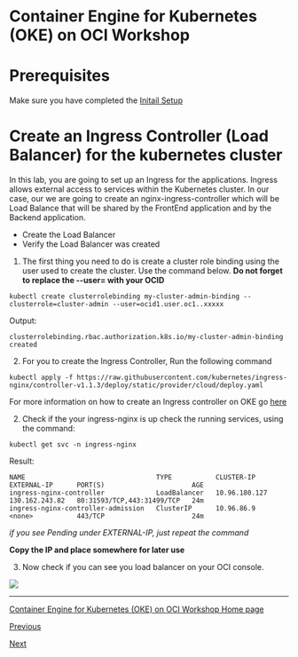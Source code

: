 # Container Engine for Kubernetes (OKE) on OCI Workshop #

# Prerequisites
Make sure you have completed the [Initail Setup](initial.setup.OKE2.md)

# Create an Ingress Controller (Load Balancer) for the kubernetes cluster #
In this lab, you are going to set up an Ingress for the applications. Ingress allows external access to services within the Kubernetes cluster. In our case, our we are going to create an nginx-ingress-controller which will be Load Balance that will be shared by the FrontEnd application and by the Backend application.

+ Create the Load Balancer
+ Verify the Load Balancer was created

1. The first thing you need to do is create a cluster role binding using the user used to create the cluster. Use the command below. **Do not forget to replace the --user= with your OCID**

```
kubectl create clusterrolebinding my-cluster-admin-binding --clusterrole=cluster-admin --user=ocid1.user.oc1..xxxxx
```
Output:
```
clusterrolebinding.rbac.authorization.k8s.io/my-cluster-admin-binding created
```

2. For you to create the Ingress Controller, Run the following command

```
kubectl apply -f https://raw.githubusercontent.com/kubernetes/ingress-nginx/controller-v1.1.3/deploy/static/provider/cloud/deploy.yaml

```

For more information on how to create an Ingress controller on OKE go [here](https://docs.cloud.oracle.com/en-us/iaas/Content/ContEng/Tasks/contengsettingupingresscontroller.htm) 

2. Check if the your ingress-nginx is up check the running services, using the command:

```
kubectl get svc -n ingress-nginx
```

Result:

```
NAME                                 TYPE           CLUSTER-IP      EXTERNAL-IP      PORT(S)                      AGE
ingress-nginx-controller             LoadBalancer   10.96.180.127   130.162.243.82   80:31593/TCP,443:31499/TCP   24m
ingress-nginx-controller-admission   ClusterIP      10.96.86.9      <none>           443/TCP                      24m
```

*if you see Pending under EXTERNAL-IP, just repeat the command*

**Copy the IP and place somewhere for later use**

3. Now check if you can see you load balancer on your OCI console.

![](./images/kube-ingress-2.png)

---
[Container Engine for Kubernetes (OKE) on OCI Workshop Home page](README.md)

[Previous](deployments.storage.OKE3.md)

[Next](deployments.services.OKE5.md)
